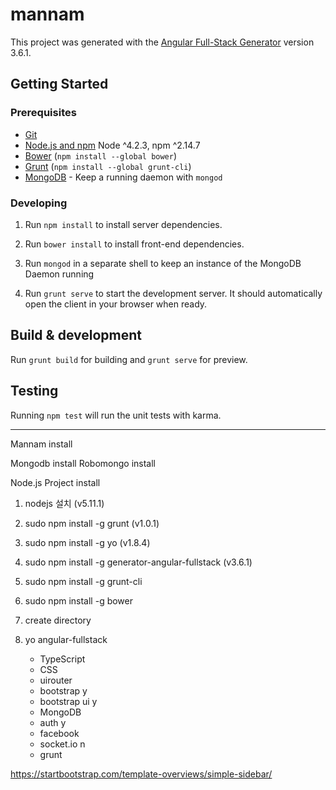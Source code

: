 # mannam

This project was generated with the [Angular Full-Stack Generator](https://github.com/DaftMonk/generator-angular-fullstack) version 3.6.1.

## Getting Started

### Prerequisites

- [Git](https://git-scm.com/)
- [Node.js and npm](nodejs.org) Node ^4.2.3, npm ^2.14.7
- [Bower](bower.io) (`npm install --global bower`)
- [Grunt](http://gruntjs.com/) (`npm install --global grunt-cli`)
- [MongoDB](https://www.mongodb.org/) - Keep a running daemon with `mongod`

### Developing

1. Run `npm install` to install server dependencies.

2. Run `bower install` to install front-end dependencies.

3. Run `mongod` in a separate shell to keep an instance of the MongoDB Daemon running

4. Run `grunt serve` to start the development server. It should automatically open the client in your browser when ready.

## Build & development

Run `grunt build` for building and `grunt serve` for preview.

## Testing

Running `npm test` will run the unit tests with karma.

-----------------------------------------------------------------------------------------
Mannam install

Mongodb install
Robomongo install

Node.js Project install
1. nodejs 설치 (v5.11.1)
2. sudo npm install -g grunt (v1.0.1)
3. sudo npm install -g yo (v1.8.4)
4. sudo npm install -g generator-angular-fullstack (v3.6.1)
5. sudo npm install -g grunt-cli
6. sudo npm install -g bower

7. create directory
8. yo angular-fullstack
     - TypeScript
     - CSS
     - uirouter
     - bootstrap y
     - bootstrap ui y
     - MongoDB
     - auth y
     - facebook
     - socket.io n
     - grunt

https://startbootstrap.com/template-overviews/simple-sidebar/